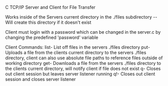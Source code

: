 C TCP/IP Server and Client for File Transfer

Works inside of the Servers current directory in the ./files subdirectory -- Will create this directory if it doesn't exist

Client must login with a password which can be changed in the server.c by changing the predefined 'password' variable

Client Commands:
list- List off files in the servers ./files directory
put- Uploads a file from the clients current directory to the servers ./files directory, client can also use absolute file paths to reference files outside of working directory
get- Downloads a file from the servers ./files directory to the clients current directory, will notify client if file does not exist
q- Closes out client session but leaves server listener running
q!- Closes out client session and closes server listener

